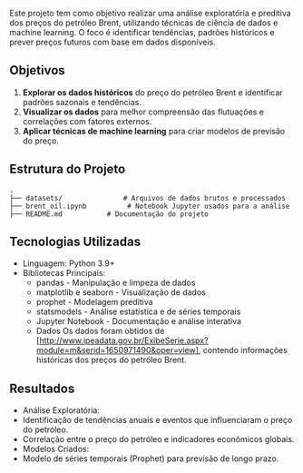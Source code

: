 Este projeto tem como objetivo realizar uma análise exploratória e preditiva dos preços do petróleo Brent, utilizando técnicas de ciência de dados e machine learning. O foco é identificar tendências, padrões históricos e prever preços futuros com base em dados disponíveis.

## Objetivos  

1. **Explorar os dados históricos** do preço do petróleo Brent e identificar padrões sazonais e tendências.  
2. **Visualizar os dados** para melhor compreensão das flutuações e correlações com fatores externos.  
3. **Aplicar técnicas de machine learning** para criar modelos de previsão do preço.  

## Estrutura do Projeto  

```plaintext
.
├── datasets/               # Arquivos de dados brutos e processados
├── brent_oil.ipynb          # Notebook Jupyter usados para a análise
├── README.md           # Documentação do projeto
```

## Tecnologias Utilizadas
- Linguagem: Python 3.9+
- Bibliotecas Principais:
  - pandas - Manipulação e limpeza de dados
  - matplotlib e seaborn - Visualização de dados
  - prophet - Modelagem preditiva
  - statsmodels - Análise estatística e de séries temporais
  - Jupyter Notebook - Documentação e análise interativa
  - Dados
    Os dados foram obtidos de [http://www.ipeadata.gov.br/ExibeSerie.aspx?module=m&serid=1650971490&oper=view], contendo informações históricas dos preços do petróleo Brent.

## Resultados
- Análise Exploratória:
- Identificação de tendências anuais e eventos que influenciaram o preço do petróleo.
- Correlação entre o preço do petróleo e indicadores econômicos globais.
- Modelos Criados:
- Modelo de séries temporais (Prophet) para previsão de longo prazo.

